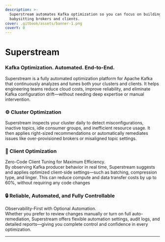 ```yaml
---
description: >-
  Superstream automates Kafka optimization so you can focus on building, not
  babysitting brokers and clients.
cover: .gitbook/assets/banner-1.png
coverY: 0
---
```


# Superstream

### Kafka Optimization. Automated. End-to-End.

Superstream is a fully automated optimization platform for Apache Kafka that continuously analyzes and tunes both your clusters and clients. It helps engineering teams reduce cloud costs, improve reliability, and eliminate Kafka configuration drift—without needing deep expertise or manual intervention.

### ⚙️ Cluster Optimization

Superstream inspects your cluster daily to detect misconfigurations, inactive topics, idle consumer groups, and inefficient resource usage. It then applies right-sized recommendations or automatically remediates issues like over-provisioned brokers or misaligned topic settings.

### 🚀 Client Optimization

Zero-Code Client Tuning for Maximum Efficiency.\
By observing Kafka producer behavior in real time, Superstream suggests and applies optimized client-side settings—such as batching, compression type, and linger. This can reduce compute and data transfer costs by up to 60%, without requiring any code changes

### 🔒 Reliable, Automated, and Fully Controllable

Observability-First with Optional Automation.\
Whether you prefer to review changes manually or turn on full auto-remediation, Superstream offers flexible automation settings, audit logs, and detailed reports—giving you complete control and confidence in every optimization.

***

